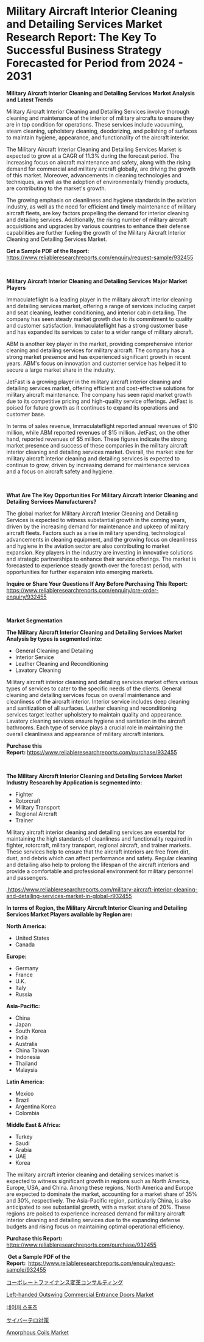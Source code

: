 <p><h1>Military Aircraft Interior Cleaning and Detailing Services Market Research Report: The Key To Successful Business Strategy Forecasted for Period from 2024 - 2031</h1></p><p><strong>Military Aircraft Interior Cleaning and Detailing Services Market Analysis and Latest Trends</strong></p>
<p><p>Military Aircraft Interior Cleaning and Detailing Services involve thorough cleaning and maintenance of the interior of military aircrafts to ensure they are in top condition for operations. These services include vacuuming, steam cleaning, upholstery cleaning, deodorizing, and polishing of surfaces to maintain hygiene, appearance, and functionality of the aircraft interior.</p><p>The Military Aircraft Interior Cleaning and Detailing Services Market is expected to grow at a CAGR of 11.3% during the forecast period. The increasing focus on aircraft maintenance and safety, along with the rising demand for commercial and military aircraft globally, are driving the growth of this market. Moreover, advancements in cleaning technologies and techniques, as well as the adoption of environmentally friendly products, are contributing to the market's growth.</p><p>The growing emphasis on cleanliness and hygiene standards in the aviation industry, as well as the need for efficient and timely maintenance of military aircraft fleets, are key factors propelling the demand for interior cleaning and detailing services. Additionally, the rising number of military aircraft acquisitions and upgrades by various countries to enhance their defense capabilities are further fueling the growth of the Military Aircraft Interior Cleaning and Detailing Services Market.</p></p>
<p><strong>Get a Sample PDF of the Report:&nbsp;</strong> <a href="https://www.reliableresearchreports.com/enquiry/request-sample/932455">https://www.reliableresearchreports.com/enquiry/request-sample/932455</a></p>
<p>&nbsp;</p>
<p><strong>Military Aircraft Interior Cleaning and Detailing Services Major Market Players</strong></p>
<p><p>Immaculateflight is a leading player in the military aircraft interior cleaning and detailing services market, offering a range of services including carpet and seat cleaning, leather conditioning, and interior cabin detailing. The company has seen steady market growth due to its commitment to quality and customer satisfaction. Immaculateflight has a strong customer base and has expanded its services to cater to a wider range of military aircraft.</p><p>ABM is another key player in the market, providing comprehensive interior cleaning and detailing services for military aircraft. The company has a strong market presence and has experienced significant growth in recent years. ABM's focus on innovation and customer service has helped it to secure a large market share in the industry.</p><p>JetFast is a growing player in the military aircraft interior cleaning and detailing services market, offering efficient and cost-effective solutions for military aircraft maintenance. The company has seen rapid market growth due to its competitive pricing and high-quality service offerings. JetFast is poised for future growth as it continues to expand its operations and customer base.</p><p>In terms of sales revenue, Immaculateflight reported annual revenues of $10 million, while ABM reported revenues of $15 million. JetFast, on the other hand, reported revenues of $5 million. These figures indicate the strong market presence and success of these companies in the military aircraft interior cleaning and detailing services market. Overall, the market size for military aircraft interior cleaning and detailing services is expected to continue to grow, driven by increasing demand for maintenance services and a focus on aircraft safety and hygiene.</p></p>
<p>&nbsp;</p>
<p><strong>What Are The Key Opportunities For Military Aircraft Interior Cleaning and Detailing Services Manufacturers?</strong></p>
<p><p>The global market for Military Aircraft Interior Cleaning and Detailing Services is expected to witness substantial growth in the coming years, driven by the increasing demand for maintenance and upkeep of military aircraft fleets. Factors such as a rise in military spending, technological advancements in cleaning equipment, and the growing focus on cleanliness and hygiene in the aviation sector are also contributing to market expansion. Key players in the industry are investing in innovative solutions and strategic partnerships to enhance their service offerings. The market is forecasted to experience steady growth over the forecast period, with opportunities for further expansion into emerging markets.</p></p>
<p><strong>Inquire or Share Your Questions If Any Before Purchasing This Report:</strong> <a href="https://www.reliableresearchreports.com/enquiry/pre-order-enquiry/932455">https://www.reliableresearchreports.com/enquiry/pre-order-enquiry/932455</a></p>
<p>&nbsp;</p>
<p><strong>Market Segmentation</strong></p>
<p><strong>The Military Aircraft Interior Cleaning and Detailing Services Market Analysis by types is segmented into:</strong></p>
<p><ul><li>General Cleaning and Detailing</li><li>Interior Service</li><li>Leather Cleaning and Reconditioning</li><li>Lavatory Cleaning</li></ul></p>
<p><p>Military aircraft interior cleaning and detailing services market offers various types of services to cater to the specific needs of the clients. General cleaning and detailing services focus on overall maintenance and cleanliness of the aircraft interior. Interior service includes deep cleaning and sanitization of all surfaces. Leather cleaning and reconditioning services target leather upholstery to maintain quality and appearance. Lavatory cleaning services ensure hygiene and sanitation in the aircraft bathrooms. Each type of service plays a crucial role in maintaining the overall cleanliness and appearance of military aircraft interiors.</p></p>
<p><strong>Purchase this Report:&nbsp;</strong><a href="https://www.reliableresearchreports.com/purchase/932455">https://www.reliableresearchreports.com/purchase/932455</a></p>
<p>&nbsp;</p>
<p><strong>The Military Aircraft Interior Cleaning and Detailing Services Market Industry Research by Application is segmented into:</strong></p>
<p><ul><li>Fighter</li><li>Rotorcraft</li><li>Military Transport</li><li>Regional Aircraft</li><li>Trainer</li></ul></p>
<p><p>Military aircraft interior cleaning and detailing services are essential for maintaining the high standards of cleanliness and functionality required in fighter, rotorcraft, military transport, regional aircraft, and trainer markets. These services help to ensure that the aircraft interiors are free from dirt, dust, and debris which can affect performance and safety. Regular cleaning and detailing also help to prolong the lifespan of the aircraft interiors and provide a comfortable and professional environment for military personnel and passengers.</p></p>
<p><a href="https://www.reliableresearchreports.com/military-aircraft-interior-cleaning-and-detailing-services-market-in-global-r932455">&nbsp;https://www.reliableresearchreports.com/military-aircraft-interior-cleaning-and-detailing-services-market-in-global-r932455</a></p>
<p><strong>In terms of Region, the Military Aircraft Interior Cleaning and Detailing Services Market Players available by Region are:</strong></p>
<p>
    <p> <strong> North America: </strong>
        <ul>
            <li>United States</li>
            <li>Canada</li>
        </ul>
        </p> 
    <p> <strong> Europe: </strong>
        <ul>
            <li>Germany</li>
            <li>France</li>
            <li>U.K.</li>
            <li>Italy</li>
            <li>Russia</li>
        </ul>
        </p> 
    <p> <strong> Asia-Pacific: </strong>
        <ul>
            <li>China</li>
            <li>Japan</li>
            <li>South Korea</li>
            <li>India</li>
            <li>Australia</li>
            <li>China Taiwan</li>
            <li>Indonesia</li>
            <li>Thailand</li>
            <li>Malaysia</li>
        </ul>
        </p> 
    <p> <strong> Latin America: </strong>
        <ul>
            <li>Mexico</li>
            <li>Brazil</li>
            <li>Argentina Korea</li>
            <li>Colombia</li>
        </ul>
        </p> 
    <p> <strong> Middle East & Africa: </strong>
        <ul>
            <li>Turkey</li>
            <li>Saudi</li>
            <li>Arabia</li>
            <li>UAE</li>
            <li>Korea</li>
        </ul>
    </p>
    </p>
<p><p>The military aircraft interior cleaning and detailing services market is expected to witness significant growth in regions such as North America, Europe, USA, and China. Among these regions, North America and Europe are expected to dominate the market, accounting for a market share of 35% and 30%, respectively. The Asia-Pacific region, particularly China, is also anticipated to see substantial growth, with a market share of 20%. These regions are poised to experience increased demand for military aircraft interior cleaning and detailing services due to the expanding defense budgets and rising focus on maintaining optimal operational efficiency.</p></p>
<p><strong>Purchase this Report: </strong><a href="https://www.reliableresearchreports.com/purchase/932455">https://www.reliableresearchreports.com/purchase/932455</a></p>
<p>&nbsp;<strong>Get a Sample PDF of the Report:&nbsp;&nbsp;</strong><a href="https://www.reliableresearchreports.com/enquiry/request-sample/932455">https://www.reliableresearchreports.com/enquiry/request-sample/932455</a></p>
<p><strong></strong></p>
<p><p><a href="https://github.com/Sophiaard2003/Market-Research-Report-List-1/blob/main/648944783438.md">コーポレートファイナンス変革コンサルティング</a></p><p><a href="https://github.com/jerrycopelandthomaswsqd8q/Market-Research-Report-List-2/blob/main/left-handed-outswing-commercial-entrance-doors-market.md">Left-handed Outswing Commercial Entrance Doors Market</a></p><p><a href="https://github.com/camron674/Market-Research-Report-List-1/blob/main/649281477290.md">네이처 스포츠</a></p><p><a href="https://github.com/hilmi-2a/Market-Research-Report-List-1/blob/main/958021983437.md">サイバーテロ対策</a></p><p><a href="https://www.linkedin.com/pulse/amorphous-coils-market-furnishes-information-share-trends-5dxfe">Amorphous Coils Market</a></p></p>